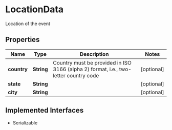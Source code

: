 

# LocationData

Location of the event

## Properties

Name | Type | Description | Notes
------------ | ------------- | ------------- | -------------
**country** | **String** | Country must be provided in ISO 3166 (alpha 2) format, i.e., two-letter country code |  [optional]
**state** | **String** |  |  [optional]
**city** | **String** |  |  [optional]


## Implemented Interfaces

* Serializable



